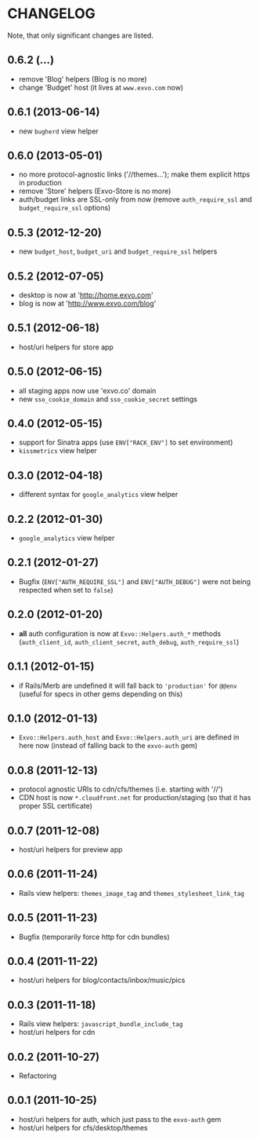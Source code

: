 # CHANGELOG

Note, that only significant changes are listed.

## 0.6.2 (...)

* remove 'Blog' helpers (Blog is no more)
* change 'Budget' host (it lives at `www.exvo.com` now)


## 0.6.1 (2013-06-14)

* new `bugherd` view helper


## 0.6.0 (2013-05-01)

* no more protocol-agnostic links ('//themes...'); make them explicit https in production
* remove 'Store' helpers (Exvo-Store is no more)
* auth/budget links are SSL-only from now (remove `auth_require_ssl` and `budget_require_ssl` options)


## 0.5.3 (2012-12-20)

* new `budget_host`, `budget_uri` and `budget_require_ssl` helpers


## 0.5.2 (2012-07-05)

* desktop is now at 'http://home.exvo.com'
* blog is now at 'http://www.exvo.com/blog'


## 0.5.1 (2012-06-18)

* host/uri helpers for store app


## 0.5.0 (2012-06-15)

* all staging apps now use 'exvo.co' domain
* new `sso_cookie_domain` and `sso_cookie_secret` settings


## 0.4.0 (2012-05-15)

* support for Sinatra apps (use `ENV["RACK_ENV"]` to set environment)
* `kissmetrics` view helper


## 0.3.0 (2012-04-18)

* different syntax for `google_analytics` view helper


## 0.2.2 (2012-01-30)

* `google_analytics` view helper


## 0.2.1 (2012-01-27)

* Bugfix (`ENV["AUTH_REQUIRE_SSL"]` and `ENV["AUTH_DEBUG"]` were not being respected when set to `false`)


## 0.2.0 (2012-01-20)

* **all** auth configuration is now at `Exvo::Helpers.auth_*` methods (`auth_client_id`, `auth_client_secret`, `auth_debug`, `auth_require_ssl`)


## 0.1.1 (2012-01-15)

* if Rails/Merb are undefined it will fall back to `'production'` for `@@env` (useful for specs in other gems depending on this)


## 0.1.0 (2012-01-13)

* `Exvo::Helpers.auth_host` and `Exvo::Helpers.auth_uri` are defined in here now (instead of falling back to the `exvo-auth` gem)


## 0.0.8 (2011-12-13)

* protocol agnostic URIs to cdn/cfs/themes (i.e. starting with '//')
* CDN host is now `*.cloudfront.net` for production/staging (so that it has proper SSL certificate)


## 0.0.7 (2011-12-08)

* host/uri helpers for preview app


## 0.0.6 (2011-11-24)

* Rails view helpers: `themes_image_tag` and `themes_stylesheet_link_tag`


## 0.0.5 (2011-11-23)

* Bugfix (temporarily force http for cdn bundles)


## 0.0.4 (2011-11-22)

* host/uri helpers for blog/contacts/inbox/music/pics


## 0.0.3 (2011-11-18)

* Rails view helpers: `javascript_bundle_include_tag`
* host/uri helpers for cdn


## 0.0.2 (2011-10-27)

* Refactoring


## 0.0.1 (2011-10-25)

* host/uri helpers for auth, which just pass to the `exvo-auth` gem
* host/uri helpers for cfs/desktop/themes
